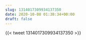```yaml
---
slug: 1314017309934137350
date: 2020-10-08 01:38:34+00:00
draft: false
---
```


{{< tweet 1314017309934137350 >}}
